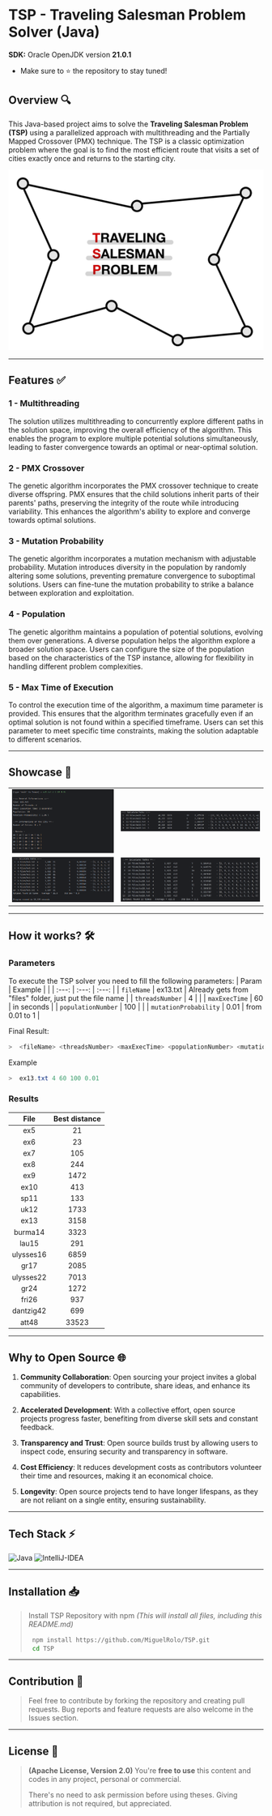 # TSP - Traveling Salesman Problem Solver (Java)

**SDK:** Oracle OpenJDK version **21.0.1**

- Make sure to ⭐️ the repository to stay tuned! 

## Overview 🔍

This Java-based project aims to solve the **Traveling Salesman Problem (TSP)** using a parallelized approach with multithreading and the Partially Mapped Crossover (PMX) technique. The TSP is a classic optimization problem where the goal is to find the most efficient route that visits a set of cities exactly once and returns to the starting city.

![TSP](./assets/tsp.jpg)

---

## Features ✅

### 1 - Multithreading

The solution utilizes multithreading to concurrently explore different paths in the solution space, improving the overall efficiency of the algorithm. This enables the program to explore multiple potential solutions simultaneously, leading to faster convergence towards an optimal or near-optimal solution.

### 2 - PMX Crossover

The genetic algorithm incorporates the PMX crossover technique to create diverse offspring. PMX ensures that the child solutions inherit parts of their parents' paths, preserving the integrity of the route while introducing variability. This enhances the algorithm's ability to explore and converge towards optimal solutions.

### 3 - Mutation Probability

The genetic algorithm incorporates a mutation mechanism with adjustable probability. Mutation introduces diversity in the population by randomly altering some solutions, preventing premature convergence to suboptimal solutions. Users can fine-tune the mutation probability to strike a balance between exploration and exploitation.

### 4 - Population

The genetic algorithm maintains a population of potential solutions, evolving them over generations. A diverse population helps the algorithm explore a broader solution space. Users can configure the size of the population based on the characteristics of the TSP instance, allowing for flexibility in handling different problem complexities.

### 5 - Max Time of Execution

To control the execution time of the algorithm, a maximum time parameter is provided. This ensures that the algorithm terminates gracefully even if an optimal solution is not found within a specified timeframe. Users can set this parameter to meet specific time constraints, making the solution adaptable to different scenarios.

---

## Showcase 🔭

|                                         |                                            |
|               :---:                     |                 :---:                      |
| ![Start](./assets/showcase/1.png)       | ![Choice1](./assets/showcase/3.png)        |
| ![Start](./assets/showcase/2.png)       | ![Choice1](./assets/showcase/4.png)        |

---

## How it works? 🛠️

### Parameters

To execute the TSP solver you need to fill the following parameters:
|   Param   | Example |  |
|   :---:   |  :---:  |  :---:  | 
|  ```fileName``` | ex13.txt | Already gets from "files" folder, just put the file name |
|  ```threadsNumber``` | 4 | |
|  ```maxExecTime```  | 60 | in seconds |
|  ```populationNumber``` | 100 | |
|  ```mutationProbability``` | 0.01 | from 0.01 to 1 |

Final Result:
```Java
>  <fileName> <threadsNumber> <maxExecTime> <populationNumber> <mutationProbability> 
```
Example
```Java
>  ex13.txt 4 60 100 0.01 
```

### Results
| File      |     Best distance   |
| :---:     | :---: |
| ex5       |    21 |
| ex6       |    23 |
| ex7       |   105 |
| ex8       |   244 |
| ex9       |  1472 |
| ex10      |   413 |
| sp11      |   133 |
| uk12      |  1733 |
| ex13      |  3158 |
| burma14   |  3323 |
| lau15     |   291 |
| ulysses16 |  6859 |
| gr17      |  2085 |
| ulysses22 |  7013 |
| gr24      |  1272 |
| fri26     |   937 |
| dantzig42 |   699 |
| att48     | 33523 |


---

## Why to Open Source 🌐

1. **Community Collaboration**: Open sourcing your project invites a global community of developers to contribute, share ideas, and enhance its capabilities.

2. **Accelerated Development**: With a collective effort, open source projects progress faster, benefiting from diverse skill sets and constant feedback.

3. **Transparency and Trust**: Open source builds trust by allowing users to inspect code, ensuring security and transparency in software.

4. **Cost Efficiency**: It reduces development costs as contributors volunteer their time and resources, making it an economical choice.

5. **Longevity**: Open source projects tend to have longer lifespans, as they are not reliant on a single entity, ensuring sustainability.

---

## Tech Stack ⚡

![Java](https://img.shields.io/badge/Java-F89820?style=for-the-badge)
![IntelliJ-IDEA](https://img.shields.io/badge/IntelliJ%20IDEA-000000.svg?style=for-the-badge&logo=intellijidea&logoColor=white)

---

## Installation 📥

> Install TSP Repository with npm *(This will install all files, including this README.md)*
>
> ```bash
>  npm install https://github.com/MiguelRolo/TSP.git
>  cd TSP
> ```

---

## Contribution 🤝

> Feel free to contribute by forking the repository and creating pull requests. Bug reports and feature requests are also welcome in the Issues section.

---

## License 🪪

> **(Apache License, Version 2.0)** You're **free to use** this content and codes in any project, personal or commercial. 
>
> There's no need to ask permission before using theses. Giving attribution is not required, but appreciated.